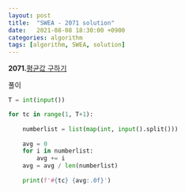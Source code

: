 ```yaml
---
layout: post
title:  "SWEA - 2071 solution"
date:   2021-08-08 18:30:00 +0900
categories: algorithm
tags: [algorithm, SWEA, solution]
---
```

**2071.**[평균값 구하기](https://swexpertacademy.com/main/code/problem/problemDetail.do?problemLevel=1&contestProbId=AV5QRnJqA5cDFAUq&categoryId=AV5QRnJqA5cDFAUq&categoryType=CODE&problemTitle=&orderBy=FIRST_REG_DATETIME&selectCodeLang=PYTHON&select-1=1&pageSize=10&pageIndex=1)

풀이

```python
T = int(input())

for tc in range(1, T+1):
    
    numberlist = list(map(int, input().split()))
    
    avg = 0
    for i in numberlist:
        avg += i
    avg = avg / len(numberlist)
    
    print(f'#{tc} {avg:.0f}')
```

